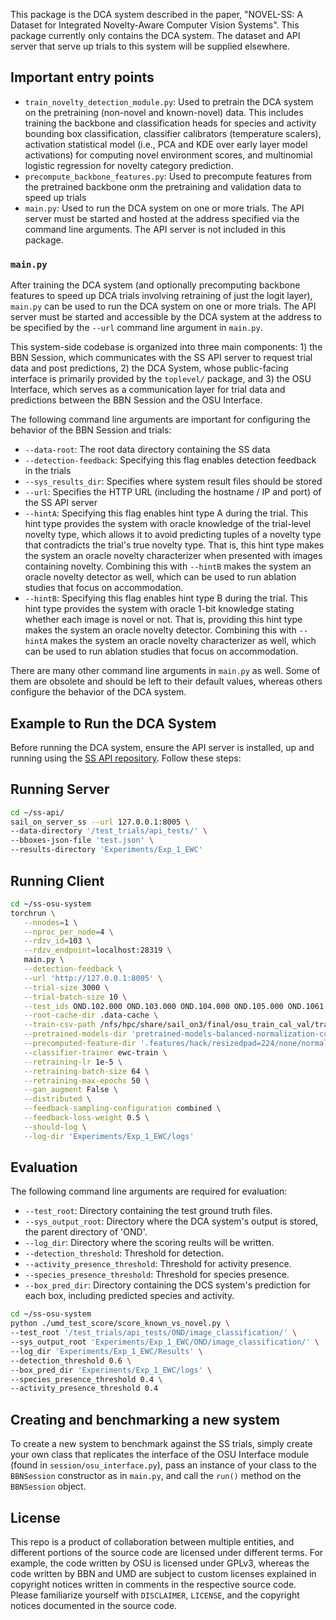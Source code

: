 This package is the DCA system described in the paper, "NOVEL-SS: A Dataset for Integrated Novelty-Aware Computer Vision Systems". This package currently only contains the DCA system. The dataset and API server that serve up trials to this system will be supplied elsewhere.

## Important entry points
- `train_novelty_detection_module.py`: Used to pretrain the DCA system on the pretraining (non-novel and known-novel) data. This includes training the backbone and classification heads for species and activity bounding box classification, classifier calibrators (temperature scalers), activation statistical model (i.e., PCA and KDE over early layer model activations) for computing novel environment scores, and multinomial logistic regression for novelty category prediction.
- `precompute_backbone_features.py`: Used to precompute features from the pretrained backbone onm the pretraining and validation data to speed up trials
- `main.py`: Used to run the DCA system on one or more trials. The API server must be started and hosted at the address specified via the command line arguments. The API server is not included in this package.

### `main.py`
After training the DCA system (and optionally precomputing backbone features to speed up DCA trials involving retraining of just the logit layer), `main.py` can be used to run the DCA system on one or more trials. The API server must be started and accessible by the DCA system at the address to be specified by the `--url` command line argument in `main.py`.

This system-side codebase is organized into three main components: 1) the BBN Session, which communicates with the SS API server to request trial data and post predictions, 2) the DCA System, whose public-facing interface is primarily provided by the `toplevel/` package, and 3) the OSU Interface, which serves as a communication layer for trial data and predictions between the BBN Session and the OSU Interface.

The following command line arguments are important for configuring the behavior of the BBN Session and trials:
- `--data-root`: The root data directory containing the SS data
- `--detection-feedback`: Specifying this flag enables detection feedback in the trials
- `--sys_results_dir`: Specifies where system result files should be stored
- `--url`: Specifies the HTTP URL (including the hostname / IP and port) of the SS API server
- `--hintA`: Specifying this flag enables hint type A during the trial. This hint type provides the system with oracle knowledge of the trial-level novelty type, which allows it to avoid predicting tuples of a novelty type that contradicts the trial's true novelty type. That is, this hint type makes the system an oracle novelty characterizer when presented with images containing novelty. Combining this with `--hintB` makes the system an oracle novelty detector as well, which can be used to run ablation studies that focus on accommodation.
- `--hintB`: Specifying this flag enables hint type B during the trial. This hint type provides the system with oracle 1-bit knowledge stating whether each image is novel or not. That is, providing this hint type makes the system an oracle novelty detector. Combining this with `--hintA` makes the system an oracle novelty characterizer as well, which can be used to run ablation studies that focus on accommodation.

There are many other command line arguments in `main.py` as well. Some of them are obsolete and should be left to their default values, whereas others configure the behavior of the DCA system.

## Example to Run the DCA System

Before running the DCA system, ensure the API server is installed, up and running using the [SS API repository](https://github.com/guyera/ss-api). Follow these steps:

## Running Server
```bash
cd ~/ss-api/
sail_on_server_ss --url 127.0.0.1:8005 \
--data-directory '/test_trials/api_tests/' \
--bboxes-json-file 'test.json' \
--results-directory 'Experiments/Exp_1_EWC'
```

## Running Client 

```bash
cd ~/ss-osu-system
torchrun \
   --nnodes=1 \
   --nproc_per_node=4 \
   --rdzv_id=103 \
   --rdzv_endpoint=localhost:28319 \
   main.py \
   --detection-feedback \
   --url 'http://127.0.0.1:8005' \
   --trial-size 3000 \
   --trial-batch-size 10 \
   --test_ids OND.102.000 OND.103.000 OND.104.000 OND.105.000 OND.1061.000 OND.1062.000 OND.1063.000 OND.1064.000 \
   --root-cache-dir .data-cache \
   --train-csv-path /nfs/hpc/share/sail_on3/final/osu_train_cal_val/train.csv \
   --pretrained-models-dir 'pretrained-models-balanced-normalization-corrected/train-heads/hack' \
   --precomputed-feature-dir '.features/hack/resizedpad=224/none/normalized' \
   --classifier-trainer ewc-train \
   --retraining-lr 1e-5 \
   --retraining-batch-size 64 \
   --retraining-max-epochs 50 \
   --gan_augment False \
   --distributed \
   --feedback-sampling-configuration combined \
   --feedback-loss-weight 0.5 \
   --should-log \
   --log-dir 'Experiments/Exp_1_EWC/logs'
```

## Evaluation 
The following command line arguments are required for evaluation:
- `--test_root`: Directory containing the test ground truth files.
- `--sys_output_root`: Directory where the DCA system's output is stored, the parent directory of 'OND'.
- `--log_dir`: Directory where the scoring reults will be written.
- `--detection_threshold`: Threshold for detection.
- `--activity_presence_threshold`: Threshold for activity presence.
- `--species_presence_threshold`: Threshold for species presence.
- `--box_pred_dir`: Directory containing the DCS system's prediction for each box, including predicted species and activity.


```bash
cd ~/ss-osu-system
python ./umd_test_score/score_known_vs_novel.py \
--test_root '/test_trials/api_tests/OND/image_classification/' \
--sys_output_root 'Experiments/Exp_1_EWC/OND/image_classification/' \
--log_dir 'Experiments/Exp_1_EWC/Results' \
--detection_threshold 0.6 \
--box_pred_dir 'Experiments/Exp_1_EWC/logs' \
--species_presence_threshold 0.4 \
--activity_presence_threshold 0.4

```

## Creating and benchmarking a new system
To create a new system to benchmark against the SS trials, simply create your own class that replicates the interface of the OSU Interface module (found in `session/osu_interface.py`), pass an instance of your class to the `BBNSession` constructor as in `main.py`, and call the `run()` method on the `BBNSession` object.

## License
This repo is a product of collaboration between multiple entities, and different portions of the source code are licensed under different terms. For example, the code written by OSU is licensed under GPLv3, whereas the code written by BBN and UMD are subject to custom licenses explained in copyright notices written in comments in the respective source code. Please familiarize yourself with `DISCLAIMER`, `LICENSE`, and the copyright notices documented in the source code.
